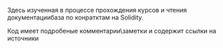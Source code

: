 Здесь изученная в процессе прохождения курсов и чтения документациибаза по конратктам на Solidity.

Код имеет подробеные комментарии\заметки и содержит ссылки на  источники
